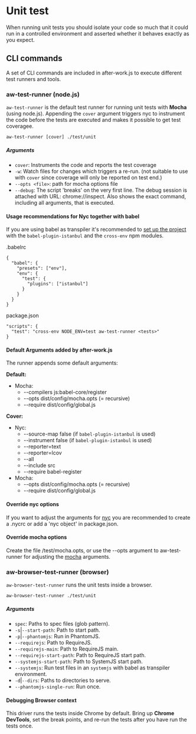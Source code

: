 # Unit test
When running unit tests you should isolate your code so much that it could run in a controlled environment and asserted whether it behaves exactly as you expect.

## CLI commands
A set of CLI commands are included in after-work.js to execute different test runners and tools.

### aw-test-runner (node.js)
`aw-test-runner` is the default test runner for running unit tests with **Mocha** (using node.js). Appending the `cover` argument triggers nyc to instrument the code before the tests are executed and makes it possible to get test coveragee.
```
aw-test-runner [cover] ./test/unit
```

##### Arguments
  * `cover`: Instruments the code and reports the test coverage
  * `-w`: Watch files for changes which triggers a re-run. (not suitable to use with `cover` since coverage will only be reported on test end.)
  * `--opts <file>`: path for mocha options file
  * `--debug`: The script 'breaks' on the very first line. The debug session is attached with URL: chrome://inspect. Also shows the exact command, including all arguments, that is executed.

#### Usage recommendations for Nyc together with babel
If you are using babel as transpiler it's recommended to [set up the project](https://github.com/istanbuljs/nyc#use-with-babel-plugin-istanbul-for-babel-support) with the `babel-plugin-istanbul` and the `cross-env` npm modules.

.babelrc
```
{
  "babel": {
    "presets": ["env"],
    "env": {
      "test": {
        "plugins": ["istanbul"]
      }
    }
  }
}
```

package.json
```
"scripts": {
  "test": "cross-env NODE_ENV=test aw-test-runner <tests>"
}
```

#### Default Arguments added by after-work.js
The runner appends some default arguments:

**Default:**
  * Mocha:
    * --compilers js:babel-core/register
    * --opts dist/config/mocha.opts  (= recursive)
    * --require dist/config/global.js

**Cover:**
  * Nyc:
    * --source-map false (if `babel-plugin-istanbul` is used)
    * --instrument false (if `babel-plugin-istanbul` is used)
    * --reporter=text
    * --reporter=lcov
    * --all
    * --include src
    * --require babel-register
  * Mocha:
    * --opts dist/config/mocha.opts (= recursive)
    * --require dist/config/global.js

#### Override nyc options
If you want to adjust the arguments for [nyc](https://github.com/istanbuljs/nyc#configuring-nyc) you are recommended to create a .nycrc or add a 'nyc object' in package.json.


#### Override mocha options
Create the file /test/mocha.opts, or use the --opts argument to aw-test-runner for adjusting the [mocha](https://mochajs.org/#mochaopts) arguments.

### aw-browser-test-runner (browser)
`aw-browser-test-runner` runs the unit tests inside a browser.
```
aw-browser-test-runner ./test/unit
```

##### Arguments
  * `spec`: Paths to spec files (glob pattern).
  * `-s`|`--start-path`: Path to start path.
  * `-p`|`--phantomjs`: Run in PhantomJS.
  * `--requirejs`: Path to RequireJS.
  * `--requirejs-main`: Path to RequireJS main.
  * `--requirejs-start-path`: Path to RequireJS start path.
  * `--systemjs-start-path`: Path to SystemJS start path.
  * `--systemjs`: Run test files in an `systemjs` with babel as transpiler environment.
  * `-d`|`--dirs`: Paths to directories to serve.
  * `--phantomjs-single-run`: Run once.

#### Debugging Browser context
This driver runs the tests inside Chrome by default. Bring up **Chrome DevTools**, set the break points, and re-run the tests after you have run the tests once.
